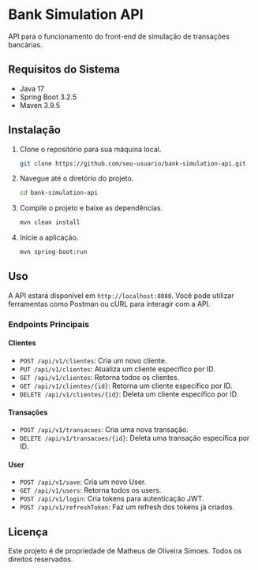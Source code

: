 # Bank Simulation API

API para o funcionamento do front-end de simulação de transações bancárias.

## Requisitos do Sistema

- Java 17
- Spring Boot 3.2.5
- Maven 3.9.5

## Instalação

1. Clone o repositório para sua máquina local.
    ```bash
    git clone https://github.com/seu-usuario/bank-simulation-api.git
    ```

2. Navegue até o diretório do projeto.
    ```bash
    cd bank-simulation-api
    ```

3. Compile o projeto e baixe as dependências.
    ```bash
    mvn clean install
    ```

4. Inicie a aplicação.
    ```bash
    mvn spring-boot:run
    ```

## Uso

A API estará disponível em `http://localhost:8080`. Você pode utilizar ferramentas como Postman ou cURL para interagir com a API.

### Endpoints Principais

#### Clientes
- `POST /api/v1/clientes`: Cria um novo cliente.
- `PUT /api/v1/clientes`: Atualiza um cliente específico por ID.
- `GET /api/v1/clientes`: Retorna todos os clientes.
- `GET /api/v1/clientes/{id}`: Retorna um cliente específico por ID.
- `DELETE /api/v1/clientes/{id}`: Deleta um cliente específico por ID.

#### Transações
- `POST /api/v1/transacoes`: Cria uma nova transação.
- `DELETE /api/v1/transacoes/{id}`: Deleta uma transação específica por ID.

#### User
- `POST /api/v1/save`: Cria um novo User.
- `GET /api/v1/users`: Retorna todos os users.
- `POST /api/v1/login`: Cria tokens para autenticação JWT.
- `POST /api/v1/refreshToken`: Faz um refresh dos tokens já criados.
## Licença

Este projeto é de propriedade de Matheus de Oliveira Simoes. Todos os direitos reservados.
